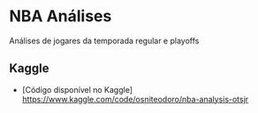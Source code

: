 <h1 class="code-line" data-line-start=0 data-line-end=1 ><a id="Análise de temporada regular e playoffs de 22/23"></a>NBA Análises</h1>
<p class="has-line-data" data-line-start="16" data-line-end="17">Análises de jogares da temporada regular e playoffs</p>
</blockquote>
<h2 class="code-line" data-line-start=19 data-line-end=20 ><a id="Kaggle"></a>Kaggle</h2>
<ul>
<li class="has-line-data" data-line-start="26" data-line-end="28">
<p class="has-line-data" data-line-start="26" data-line-end="28">[Código disponível no Kaggle]<br>
<a href="https://www.kaggle.com/code/osniteodoro/nba-analysis-otsjr">https://www.kaggle.com/code/osniteodoro/nba-analysis-otsjr</a></p>
</li>
  </ul>
